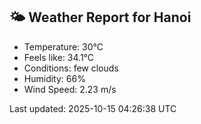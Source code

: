 <!-- WEATHER-START -->
## 🌤 Weather Report for Hanoi

- Temperature: 30°C
- Feels like: 34.1°C
- Conditions: few clouds
- Humidity: 66%
- Wind Speed: 2.23 m/s

Last updated: 2025-10-15 04:26:38 UTC
<!-- WEATHER-END -->
